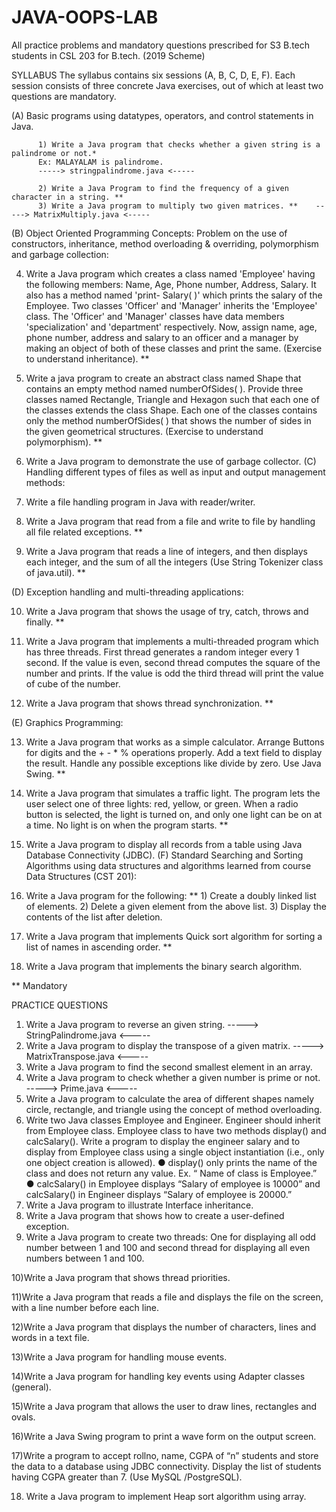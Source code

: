 # JAVA-OOPS-LAB
All practice problems and mandatory questions prescribed for S3 B.tech students in CSL 203 for B.tech. (2019 Scheme)



SYLLABUS
The syllabus contains six sessions (A, B, C, D, E, F). Each session consists of three concrete
Java exercises, out of which at least two questions are mandatory.


(A) Basic programs using datatypes, operators, and control statements in Java.

          1) Write a Java program that checks whether a given string is a palindrome or not.*
          Ex: MALAYALAM is palindrome.
          -----> stringpalindrome.java <-----
          
          2) Write a Java Program to find the frequency of a given character in a string. **
          3) Write a Java program to multiply two given matrices. **    -----> MatrixMultiply.java <-----
          
(B) Object Oriented Programming Concepts: Problem on the use of constructors, inheritance,
method overloading & overriding, polymorphism and garbage collection:


4) Write a Java program which creates a class named 'Employee' having the following
members: Name, Age, Phone number, Address, Salary. It also has a method named 'print-
Salary( )' which prints the salary of the Employee. Two classes 'Officer' and 'Manager'
inherits the 'Employee' class. The 'Officer' and 'Manager' classes have data members 'specialization'
and 'department' respectively. Now, assign name, age, phone number, address
and salary to an officer and a manager by making an object of both of these classes and
print the same. (Exercise to understand inheritance). **


5) Write a java program to create an abstract class named Shape that contains an empty
method named numberOfSides( ). Provide three classes named Rectangle, Triangle and
Hexagon such that each one of the classes extends the class Shape. Each one of the classes
contains only the method numberOfSides( ) that shows the number of sides in the given
geometrical structures. (Exercise to understand polymorphism). **


6) Write a Java program to demonstrate the use of garbage collector.
(C) Handling different types of files as well as input and output management methods:


7) Write a file handling program in Java with reader/writer.


8) Write a Java program that read from a file and write to file by handling all file related exceptions.
**


9) Write a Java program that reads a line of integers, and then displays each integer, and the
sum of all the integers (Use String Tokenizer class of java.util). **

(D) Exception handling and multi-threading applications:

10) Write a Java program that shows the usage of try, catch, throws and finally. **


11) Write a Java program that implements a multi-threaded program which has three threads.
First thread generates a random integer every 1 second. If the value is even, second
thread computes the square of the number and prints. If the value is odd the third thread
will print the value of cube of the number.

12) Write a Java program that shows thread synchronization. **



(E) Graphics Programming:

13) Write a Java program that works as a simple calculator. Arrange Buttons for digits and
the + - * % operations properly. Add a text field to display the result. Handle any possible
exceptions like divide by zero. Use Java Swing. **

14) Write a Java program that simulates a traffic light. The program lets the user select one of
three lights: red, yellow, or green. When a radio button is selected, the light is turned on,
and only one light can be on at a time. No light is on when the program starts. **

15) Write a Java program to display all records from a table using Java Database Connectivity
(JDBC).
(F) Standard Searching and Sorting Algorithms using data structures and algorithms learned
from course Data Structures (CST 201):

16) Write a Java program for the following: **
        1) Create a doubly linked list of elements.
        2) Delete a given element from the above list.
        3) Display the contents of the list after deletion.

17) Write a Java program that implements Quick sort algorithm for sorting a list of names in
ascending order. **

18) Write a Java program that implements the binary search algorithm.

** Mandatory



PRACTICE QUESTIONS
1) Write a Java program to reverse an given string.                   -----> StringPalindrome.java <-----
2) Write a Java program to display the transpose of a given matrix.         -----> MatrixTranspose.java <-----
3) Write a Java program to find the second smallest element in an array.
4) Write a Java program to check whether a given number is prime or not.    -----> Prime.java <-----
5) Write a Java program to calculate the area of different shapes namely circle, rectangle,
and triangle using the concept of method overloading.
6) Write two Java classes Employee and Engineer. Engineer should inherit from Employee
class. Employee class to have two methods display() and calcSalary(). Write a program to
display the engineer salary and to display from Employee class using a single object instantiation
(i.e., only one object creation is allowed).
● display() only prints the name of the class and does not return any value. Ex. “ Name
of class is Employee.”
● calcSalary() in Employee displays “Salary of employee is 10000” and calcSalary() in
Engineer displays “Salary of employee is 20000.”
7) Write a Java program to illustrate Interface inheritance.
8) Write a Java program that shows how to create a user-defined exception.
9) Write a Java program to create two threads: One for displaying all odd number between 1 and 100 and second thread for displaying all even numbers between 1 and 100.

10)Write a Java program that shows thread priorities.

11)Write a Java program that reads a file and displays the file on the screen, with a line number before each line.

12)Write a Java program that displays the number of characters, lines and words in a text file.

13)Write a Java program for handling mouse events.

14)Write a Java program for handling key events using Adapter classes (general).

15)Write a Java program that allows the user to draw lines, rectangles and ovals.

16)Write a Java Swing program to print a wave form on the output screen.

17)Write a program to accept rollno, name, CGPA of “n” students and store the data to a database using JDBC connectivity. Display the list of students having CGPA        greater than 7. (Use MySQL /PostgreSQL).

18) Write a Java program to implement Heap sort algorithm using array.
